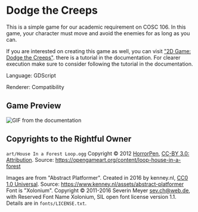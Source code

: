 # Dodge the Creeps

This is a simple game for our academic requirement on COSC 106.
In this game, your character must move
and avoid the enemies for as long as you can.

If you are interested on creating this game as well, 
you can visit
["2D Game: Dodge the Creeps"](https://docs.godotengine.org/en/latest/getting_started/first_2d_game/index.html).
there is a tutorial in the documentation. For clearer execution make sure to
consider following the tutorial in the documentation.

Language: GDScript

Renderer: Compatibility

## Game Preview

![GIF from the documentation](https://docs.godotengine.org/en/latest/_images/dodge_preview.gif)

## Copyrights to the Rightful Owner

`art/House In a Forest Loop.ogg` Copyright &copy; 2012 [HorrorPen](https://opengameart.org/users/horrorpen), [CC-BY 3.0: Attribution](http://creativecommons.org/licenses/by/3.0/). Source: https://opengameart.org/content/loop-house-in-a-forest

Images are from "Abstract Platformer". Created in 2016 by kenney.nl, [CC0 1.0 Universal](http://creativecommons.org/publicdomain/zero/1.0/). Source: https://www.kenney.nl/assets/abstract-platformer
Font is "Xolonium". Copyright &copy; 2011-2016 Severin Meyer <sev.ch@web.de>, with Reserved Font Name Xolonium, SIL open font license version 1.1. Details are in `fonts/LICENSE.txt`.
